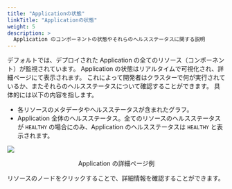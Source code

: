 ```yaml
---
title: "Applicationの状態"
linkTitle: "Applicationの状態"
weight: 5
description: >
  Application のコンポーネントの状態やそれらのヘルスステータスに関する説明
---
```


デフォルトでは、デプロイされた Application の全てのリソース（コンポーネント）が監視されています。
Application の状態はリアルタイムで可視化され、詳細ページにて表示されます。
これによって開発者はクラスターで何が実行されているか、またそれらのヘルスステータスについて確認することができます。
具体的には以下の内容を指します。
- 各リソースのメタデータやヘルスステータスが含まれたグラフ。
- Application 全体のヘルスステータス。全てのリソースのヘルスステータスが `HEALTHY` の場合にのみ、Application のヘルスステータスは `HEALTHY` と表示されます。

![](/images/application-details.png)
<p style="text-align: center;">
Application の詳細ページ例
</p>

リソースのノードをクリックすることで、詳細情報を確認することができます。
